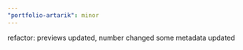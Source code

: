 ```yaml
---
"portfolio-artarik": minor
---
```


refactor: previews updated, number changed some metadata updated
